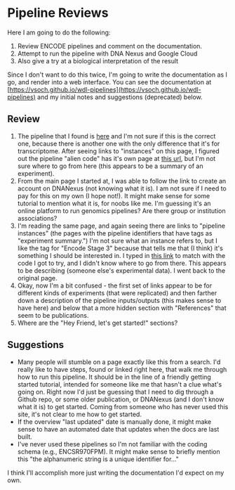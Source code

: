 # Pipeline Reviews

Here I am going to do the following:

 1. Review ENCODE pipelines and comment on the documentation.
 2. Attempt to run the pipeline with DNA Nexus and Google Cloud
 3. Also give a try at a biological interpretation of the result

Since I don't want to do this twice, I'm going to write the documentation as I go, and render
into a web interface. You can see the documentation at [https://vsoch.github.io/wdl-pipelines](https://vsoch.github.io/wdl-pipelines) and my initial notes and suggestions (deprecated) below.

## Review

 1. The pipeline that I found is [here](https://www.encodeproject.org/chip-seq/histone/) and I'm not sure if this is the correct one, because there is another one with the only difference that it's for transcriptome. After seeing links to "instances" on this page, I figured out the pipeline "alien code" has it's own page at [this url](https://www.encodeproject.org/experiments/ENCSR970FPM/), but I'm not sure where to go from here (this appears to be a summary of an experiment).
 2. From the main page I started at, I was able to follow the link to create an account on DNANexus (not knowing what it is). I am not sure if I need to pay for this on my own (I hope not!). It might make sense for some tutorial to mention what it is, for noobs like me. I'm guessing it's an online platform to run genomics pipelines? Are there group or institution associations?
 3. I'm reading the same page, and again seeing there are links to "pipeline instances" (the pages with the pipeline identifiers that have tags as "experiment summary.") I'm not sure what an instance refers to, but I like the tag for "Encode Stage 3" because that tells me that (I think) it's something I should be interested in. I typed in [this link](https://www.encodeproject.org/experiments/ENCSR970FPM/) to match with the code I got to try, and I didn't know where to go from there. This appears to be describing (someone else's experimental data). I went back to the original page.
 4. Okay, now I'm a bit confused - the first set of links appear to be for different kinds of experiments (that were replicated) and then farther down a description of the pipeline inputs/outputs (this makes sense to have here) and below that a more hidden section with "References" that seem to be publications.
 5. Where are the "Hey Friend, let's get started!" sections?

## Suggestions

 - Many people will stumble on a page exactly like this from a search. I'd really like to have steps, found or linked right here, that walk me through how to run this pipeline. It should be in the line of a friendly getting started tutorial, intended for someone like me that hasn't a clue what's going on. Right now I'd just be guessing that I need to dig through a Github repo, or some older publication, or DNANexus (and I don't know what it is) to get started. Coming from someone who has never used this site, it's not clear to me how to get started.
 - If the overview "last updated" date is manually done, it might make sense to have an automated date that updates when the docs are last built.
 - I've never used these pipelines so I'm not familiar with the coding schema (e.g., ENCSR970FPM). It might make sense to briefly mention this "the alphanumeric string is a unique identifier for..."

I think I'll accomplish more just writing the documentation I'd expect on my own.
